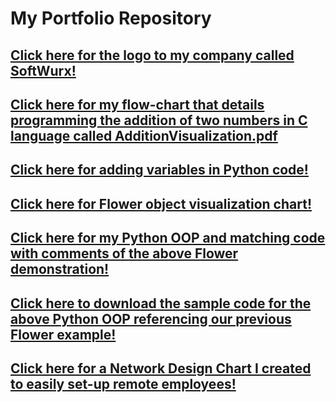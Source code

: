 # My Portfolio Repository
## [Click here for the logo to my company called SoftWurx!](https://github.com/Softwurxs/My-Portfolio-Repository/blob/main/softWurx%20Logo.png?raw=true) 
## [Click here for my flow-chart that details programming the addition of two numbers in C language called AdditionVisualization.pdf](https://github.com/Softwurxs/My-Portfolio-Repository/blob/main/AdditionVisualization.pdf)
## [Click here for adding variables in Python code!](https://github.com/Softwurxs/My-Portfolio-Repository/blob/main/Python.png) 
## [Click here for Flower object visualization chart!](ZacharyMaierFlowerClass.pdf) 
## [Click here for my Python OOP and matching code with comments of the above Flower demonstration!](PythonOOP.png) 
## [Click here to download the sample code for the above Python OOP referencing our previous Flower example!](Flower.py.docx) 
## [Click here for a Network Design Chart I created to easily set-up remote employees!](NetworkDesign.PNG)

